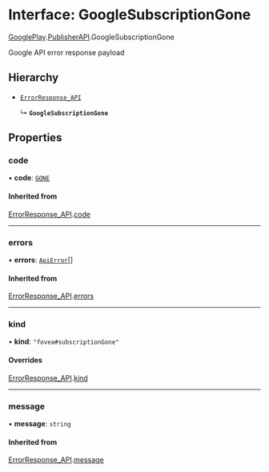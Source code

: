 # Interface: GoogleSubscriptionGone

[GooglePlay](../modules/CdvPurchase.GooglePlay.md).[PublisherAPI](../modules/CdvPurchase.GooglePlay.PublisherAPI.md).GoogleSubscriptionGone

Google API error response payload

## Hierarchy

- [`ErrorResponse_API`](CdvPurchase.GooglePlay.PublisherAPI.ErrorResponse_API.md)

  ↳ **`GoogleSubscriptionGone`**

## Properties

### code

• **code**: [`GONE`](../enums/CdvPurchase.GooglePlay.PublisherAPI.ErrorCode.md#gone)

#### Inherited from

[ErrorResponse_API](CdvPurchase.GooglePlay.PublisherAPI.ErrorResponse_API.md).[code](CdvPurchase.GooglePlay.PublisherAPI.ErrorResponse_API.md#code)

___

### errors

• **errors**: [`ApiError`](CdvPurchase.GooglePlay.PublisherAPI.ApiError.md)[]

#### Inherited from

[ErrorResponse_API](CdvPurchase.GooglePlay.PublisherAPI.ErrorResponse_API.md).[errors](CdvPurchase.GooglePlay.PublisherAPI.ErrorResponse_API.md#errors)

___

### kind

• **kind**: ``"fovea#subscriptionGone"``

#### Overrides

[ErrorResponse_API](CdvPurchase.GooglePlay.PublisherAPI.ErrorResponse_API.md).[kind](CdvPurchase.GooglePlay.PublisherAPI.ErrorResponse_API.md#kind)

___

### message

• **message**: `string`

#### Inherited from

[ErrorResponse_API](CdvPurchase.GooglePlay.PublisherAPI.ErrorResponse_API.md).[message](CdvPurchase.GooglePlay.PublisherAPI.ErrorResponse_API.md#message)

